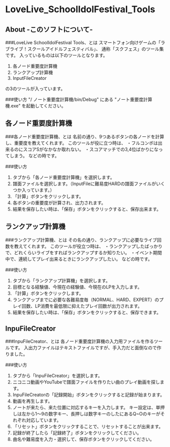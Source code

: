 LoveLive_SchoolIdolFestival_Tools
=================================
About -このソフトについて-
---------------------------------
  ###LoveLive SchoolIdolFestival Tools、とは
  スマートフォン向けゲームの「ラブライブ！スクールアイドルフェスティバル」、
通称「スクフェス」のツール集です。
  入っているものは以下のツールとなります。
  
  1. 各ノード重要度計算機
  2. ランクアップ計算機
  3. InputFileCreator
  
  の3のツールが入っています。
  
  ###使い方
  "/ ノート重要度計算機/bin/Debug" にある "ノート重要度計算機.exe" を起動してください。
  
各ノード重要度計算機
--------------------------------
  ###各ノード重要度計算機、とは
  名前の通り、9つあるボタンの各ノードを計算し、重要度を教えてくれます。
  このツールが役に立つ時は、
  ・フルコンボは出来るのにスコアSがなかなか取れない。
  ・スコアマッチでの3,4位ばかりになってしまう。
  などの時です。
  
  ###使い方
  1. タブから「各ノード重要度計算機」を選択します。
  2. 譜面ファイルを選択します。（InputFileに難易度HARDの譜面ファイルがいくつか入っています。）
  3. 「計算」ボタンをクリックします。
  4. 各ボタンの重要度が計算され、出力されます。
  5. 結果を保存したい時は、「保存」ボタンをクリックすると、保存出来ます。
  
ランクアップ計算機
--------------------------------
  ###ランクアップ計算機、とは
  その名の通り、ランクアップに必要なライブ回数を教えてくれます。
  このツールが役立つ時は、
  ・ランクアップしたばっかりで、どれくらいライブをすればランクアップするか知りたい。
  ・イベント期間中で、連続してプレイ出来るときにランクアップしたい。
  などの時です。
  
  ###使い方
  1. タブから「ランクアップ計算機」を選択します。
  2. 目標となる経験値、今現在の経験値、今現在のLPを入力します。
  3. 「計算」ボタンをクリックします。
  4. ランクアップまでに必要な各難易度毎（NORMAL、HARD、EXPERT）のプレイ回数、LP消費を最低限に抑えたプレイ回数が出力されます。
  5. 結果を保存したい時は、「保存」ボタンをクリックすると、保存できます。
  
InpuFileCreator
--------------------------------
  ###InpuFileCreator、とは
  各ノード重要度計算機の入力用ファイルを作るツールです。
  入出力ファイルはテキストファイルですが、手入力だと面倒なので作りました。
  
  ###使い方
  1. タブから「InpuFileCreator」を選択します。
  2. ニコニコ動画やYouTubeで譜面ファイルを作りたい曲のプレイ動画を探します。
  3. InpuFileCreatorの「記録開始」ボタンをクリックすると記録が始まります。
  4. 動画を再生します。
  5. ノートが来たら、来た位置に対応するキーを入力します。
キー設定は、単押しは左から1～9の数字キー、長押しは数字キーのしたにあるQ~Oのキーがそれぞれ対応しています。
  6. 「リセット」ボタンをクリックすることで、リセットすることが出来ます。
  7. 記録が終了したら「記録終了」ボタンをクリックしてください。
  8. 曲名や難易度を入力・選択して、保存ボタンをクリックしてください。
